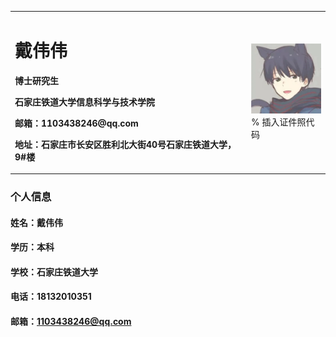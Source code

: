 <table border="0">
  <tr>
    <td width="75%">
      <h1>戴伟伟</h1>
      <p><b>博士研究生</b></p>
      <p><b>石家庄铁道大学信息科学与技术学院</b></p>
      <p><b>邮箱：1103438246@qq.com</b></p>
      <p><b>地址：石家庄市长安区胜利北大街40号石家庄铁道大学，9#楼</b></p>
    </td>
    <td width="25%">
      <img src="/zhengjianzhao.jpg" width="100%">      % 插入证件照代码
    </td>
  </tr>
</table>

### 个人信息
#### 姓名：戴伟伟
#### 学历：本科
#### 学校：石家庄铁道大学
#### 电话：18132010351
#### 邮箱：1103438246@qq.com
